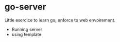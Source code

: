 # go-server
Little exercice to learn go, enforce to web envoirement.
- Running server
- using template
